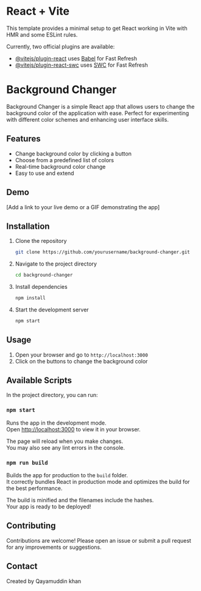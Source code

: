 # React + Vite

This template provides a minimal setup to get React working in Vite with HMR and some ESLint rules.

Currently, two official plugins are available:

- [@vitejs/plugin-react](https://github.com/vitejs/vite-plugin-react/blob/main/packages/plugin-react/README.md) uses [Babel](https://babeljs.io/) for Fast Refresh
- [@vitejs/plugin-react-swc](https://github.com/vitejs/vite-plugin-react-swc) uses [SWC](https://swc.rs/) for Fast Refresh

# Background Changer

Background Changer is a simple React app that allows users to change the background color of the application with ease. Perfect for experimenting with different color schemes and enhancing user interface skills.

## Features

- Change background color by clicking a button
- Choose from a predefined list of colors
- Real-time background color change
- Easy to use and extend

## Demo

[Add a link to your live demo or a GIF demonstrating the app]

## Installation

1. Clone the repository
    ```bash
    git clone https://github.com/yourusername/background-changer.git
    ```
2. Navigate to the project directory
    ```bash
    cd background-changer
    ```
3. Install dependencies
    ```bash
    npm install
    ```
4. Start the development server
    ```bash
    npm start
    ```

## Usage

1. Open your browser and go to `http://localhost:3000`
2. Click on the buttons to change the background color

## Available Scripts

In the project directory, you can run:

### `npm start`

Runs the app in the development mode.\
Open [http://localhost:3000](http://localhost:3000) to view it in your browser.

The page will reload when you make changes.\
You may also see any lint errors in the console.

### `npm run build`

Builds the app for production to the `build` folder.\
It correctly bundles React in production mode and optimizes the build for the best performance.

The build is minified and the filenames include the hashes.\
Your app is ready to be deployed!


## Contributing

Contributions are welcome! Please open an issue or submit a pull request for any improvements or suggestions.

## Contact

Created by Qayamuddin khan 

